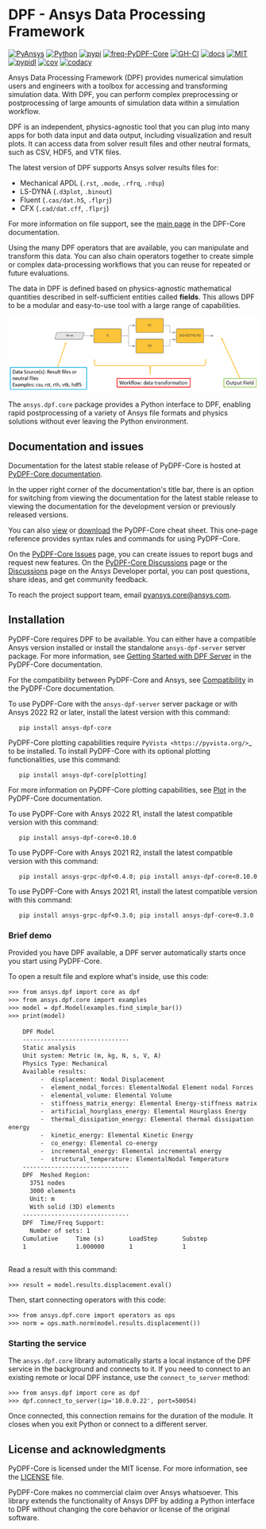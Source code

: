 # DPF - Ansys Data Processing Framework
[![PyAnsys](https://img.shields.io/badge/Py-Ansys-ffc107.svg?logo=data:image/png;base64,iVBORw0KGgoAAAANSUhEUgAAABAAAAAQCAIAAACQkWg2AAABDklEQVQ4jWNgoDfg5mD8vE7q/3bpVyskbW0sMRUwofHD7Dh5OBkZGBgW7/3W2tZpa2tLQEOyOzeEsfumlK2tbVpaGj4N6jIs1lpsDAwMJ278sveMY2BgCA0NFRISwqkhyQ1q/Nyd3zg4OBgYGNjZ2ePi4rB5loGBhZnhxTLJ/9ulv26Q4uVk1NXV/f///////69du4Zdg78lx//t0v+3S88rFISInD59GqIH2esIJ8G9O2/XVwhjzpw5EAam1xkkBJn/bJX+v1365hxxuCAfH9+3b9/+////48cPuNehNsS7cDEzMTAwMMzb+Q2u4dOnT2vWrMHu9ZtzxP9vl/69RVpCkBlZ3N7enoDXBwEAAA+YYitOilMVAAAAAElFTkSuQmCC)](https://docs.pyansys.com/)
[![Python](https://img.shields.io/pypi/pyversions/ansys-dpf-core?logo=pypi)](https://pypi.org/project/ansys-dpf-core/)
[![pypi](https://img.shields.io/pypi/v/ansys-dpf-core.svg?logo=python&logoColor=white)](https://pypi.org/project/ansys-dpf-core)
[![freq-PyDPF-Core](https://img.shields.io/github/commit-activity/m/ansys/pydpf-core)](https://github.com/ansys/pydpf-core)
[![GH-CI](https://github.com/ansys/pydpf-core/actions/workflows/ci.yml/badge.svg)](https://github.com/ansys/pydpf-core/actions/workflows/ci.yml)
[![docs](https://img.shields.io/website?down_color=lightgrey&down_message=invalid&label=documentation&up_color=brightgreen&up_message=up&url=https%3A%2F%2Fdpfdocs.pyansys.com%2F)](https://dpfdocs.pyansys.com)
[![MIT](https://img.shields.io/badge/License-MIT-yellow.svg)](https://opensource.org/licenses/MIT)
[![pypidl](https://img.shields.io/pypi/dm/ansys-dpf-core.svg?label=PyPI%20downloads)](https://pypi.org/project/ansys-dpf-core/)
[![cov](https://codecov.io/gh/ansys/pydpf-core/branch/master/graph/badge.svg)](https://codecov.io/gh/ansys/pydpf-core)
[![codacy](https://app.codacy.com/project/badge/Grade/61b6a519aea64715ad1726b3955fcf98)](https://www.codacy.com/gh/ansys/pydpf-core/dashboard?utm_source=github.com&amp;utm_medium=referral&amp;utm_content=ansys/pydpf-core&amp;utm_campaign=Badge_Grade)

Ansys Data Processing Framework (DPF) provides numerical simulation 
users and engineers with a toolbox for accessing and transforming simulation 
data. With DPF, you can perform complex preprocessing or postprocessing of
large amounts of simulation data within a simulation workflow.

DPF is an independent, physics-agnostic tool that you can plug into many 
apps for both data input and data output, including visualization and 
result plots. It can access data from solver result files and other neutral
formats, such as CSV, HDF5, and VTK files.

The latest version of DPF supports Ansys solver results files for:

- Mechanical APDL (`.rst`, `.mode`, `.rfrq`, `.rdsp`)
- LS-DYNA (`.d3plot`, `.binout`)
- Fluent (`.cas/dat.h5`, `.flprj`)
- CFX (`.cad/dat.cff`, `.flprj`)

For more information on file support, see the [main page](https://dpf.docs.pyansys.com/version/stable/index.html)
in the DPF-Core documentation.

Using the many DPF operators that are available, you can manipulate and
transform this data. You can also chain operators together to create simple
or complex data-processing workflows that you can reuse for repeated or
future evaluations.

The data in DPF is defined based on physics-agnostic mathematical quantities 
described in self-sufficient entities called **fields**. This allows DPF to be 
a modular and easy-to-use tool with a large range of capabilities.

![DPF flow](https://github.com/ansys/pydpf-core/raw/main/docs/source/images/drawings/dpf-flow.png "DPF flow")

The ``ansys.dpf.core`` package provides a Python interface to DPF, enabling
rapid postprocessing of a variety of Ansys file formats and physics solutions
without ever leaving the Python environment.

## Documentation and issues

Documentation for the latest stable release of PyDPF-Core is hosted at
[PyDPF-Core documentation](https://dpf.docs.pyansys.com/version/stable/).

In the upper right corner of the documentation's title bar, there is an option for switching from
viewing the documentation for the latest stable release to viewing the documentation for the
development version or previously released versions.

You can also [view](https://cheatsheets.docs.pyansys.com/pydpf-core_cheat_sheet.png) or
[download](https://cheatsheets.docs.pyansys.com/pydpf-core_cheat_sheet.pdf) the
PyDPF-Core cheat sheet. This one-page reference provides syntax rules and commands
for using PyDPF-Core.

On the [PyDPF-Core Issues](https://github.com/ansys/pydpf-core/issues) page,
you can create issues to report bugs and request new features. On the
[PyDPF-Core Discussions](https://github.com/ansys/pydpf-core/discussions) page or the [Discussions](https://discuss.ansys.com/)
page on the Ansys Developer portal, you can post questions, share ideas, and get community feedback. 

To reach the project support team, email [pyansys.core@ansys.com](mailto:pyansys.core@ansys.com).

## Installation

PyDPF-Core requires DPF to be available. You can either have a compatible Ansys version installed
or install the standalone ``ansys-dpf-server`` server package. For more information, see
[Getting Started with DPF Server](https://dpf.docs.pyansys.com/version/stable/user_guide/getting_started_with_dpf_server.html)
in the PyDPF-Core documentation.

For the compatibility between PyDPF-Core and Ansys, see
[Compatibility](https://dpf.docs.pyansys.com/version/stable/getting_started/compatibility.html) in
the PyDPF-Core documentation.

To use PyDPF-Core with the ``ansys-dpf-server`` server package or with Ansys 2022 R2 or later, 
install the latest version with this command:

```con
   pip install ansys-dpf-core
```

PyDPF-Core plotting capabilities require `PyVista <https://pyvista.org/>`_ to be installed.
To install PyDPF-Core with its optional plotting functionalities, use this command:

```con
   pip install ansys-dpf-core[plotting]
```

For more information on PyDPF-Core plotting capabilities, see [Plot](https://dpf.docs.pyansys.com/version/stable/user_guide/plotting.html) in the PyDPF-Core documentation.

To use PyDPF-Core with Ansys 2022 R1, install the latest compatible version
with this command:

```con
   pip install ansys-dpf-core<0.10.0
```

To use PyDPF-Core with Ansys 2021 R2, install the latest compatible version
with this command:

```con
   pip install ansys-grpc-dpf<0.4.0; pip install ansys-dpf-core<0.10.0
```

To use PyDPF-Core with Ansys 2021 R1, install the latest compatible version
with this command:

```con
   pip install ansys-grpc-dpf<0.3.0; pip install ansys-dpf-core<0.3.0
```

### Brief demo

Provided you have DPF available, a DPF server automatically starts once you start using PyDPF-Core.

To open a result file and explore what's inside, use this code:

```pycon
>>> from ansys.dpf import core as dpf
>>> from ansys.dpf.core import examples
>>> model = dpf.Model(examples.find_simple_bar())
>>> print(model)

    DPF Model
    ------------------------------
    Static analysis
    Unit system: Metric (m, kg, N, s, V, A)
    Physics Type: Mechanical
    Available results:
         -  displacement: Nodal Displacement
         -  element_nodal_forces: ElementalNodal Element nodal Forces
         -  elemental_volume: Elemental Volume
         -  stiffness_matrix_energy: Elemental Energy-stiffness matrix
         -  artificial_hourglass_energy: Elemental Hourglass Energy
         -  thermal_dissipation_energy: Elemental thermal dissipation energy
         -  kinetic_energy: Elemental Kinetic Energy
         -  co_energy: Elemental co-energy
         -  incremental_energy: Elemental incremental energy
         -  structural_temperature: ElementalNodal Temperature
    ------------------------------
    DPF  Meshed Region: 
      3751 nodes 
      3000 elements 
      Unit: m 
      With solid (3D) elements
    ------------------------------
    DPF  Time/Freq Support: 
      Number of sets: 1 
    Cumulative     Time (s)       LoadStep       Substep         
    1              1.000000       1              1               


```

Read a result with this command:

```pycon
>>> result = model.results.displacement.eval()
```

Then, start connecting operators with this code:

```pycon
>>> from ansys.dpf.core import operators as ops
>>> norm = ops.math.norm(model.results.displacement())
```

### Starting the service

The ``ansys.dpf.core`` library automatically starts a local instance of the DPF service in the
background and connects to it.  If you need to connect to an existing
remote or local DPF instance, use the ``connect_to_server`` method:

```pycon
>>> from ansys.dpf import core as dpf
>>> dpf.connect_to_server(ip='10.0.0.22', port=50054)
```

Once connected, this connection remains for the duration of the
module. It closes when you exit Python or connect to a different server.

## License and acknowledgments

PyDPF-Core is licensed under the MIT license. For more information, see the
[LICENSE](https://github.com/ansys/pydpf-post/raw/master/LICENSE) file.

PyDPF-Core makes no commercial claim over Ansys whatsoever. This library
extends the functionality of Ansys DPF by adding a Python interface
to DPF without changing the core behavior or license of the original
software.
